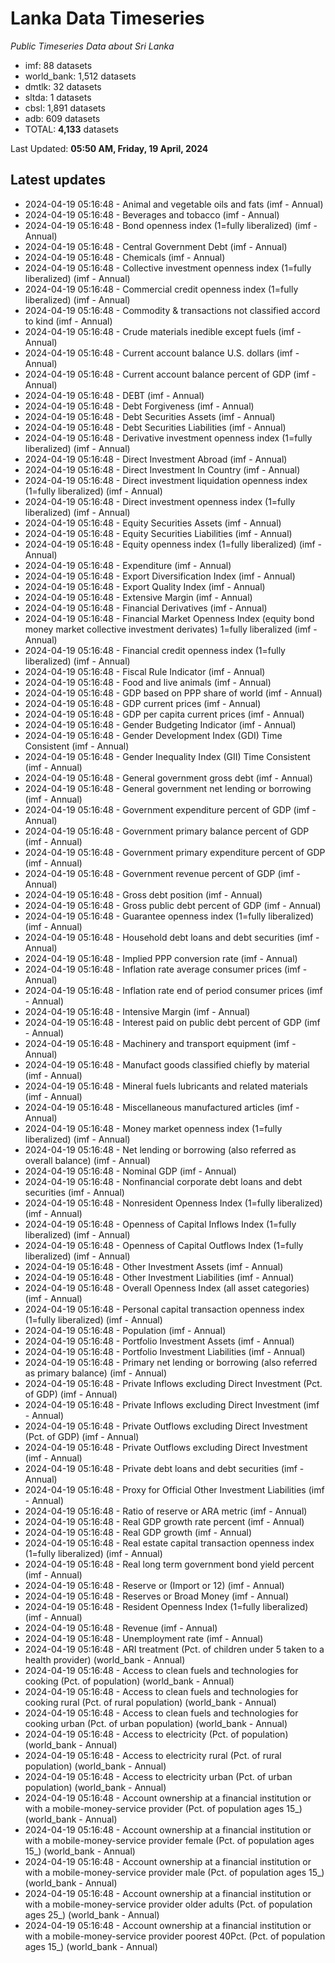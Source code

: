 # Lanka Data Timeseries
*Public Timeseries Data about Sri Lanka*

* imf: 88 datasets
* world_bank: 1,512 datasets
* dmtlk: 32 datasets
* sltda: 1 datasets
* cbsl: 1,891 datasets
* adb: 609 datasets
* TOTAL: **4,133** datasets

Last Updated: **05:50 AM, Friday, 19 April, 2024**

## Latest updates

* 2024-04-19 05:16:48 - Animal and vegetable oils and fats (imf - Annual)
* 2024-04-19 05:16:48 - Beverages and tobacco (imf - Annual)
* 2024-04-19 05:16:48 - Bond openness index (1=fully liberalized) (imf - Annual)
* 2024-04-19 05:16:48 - Central Government Debt (imf - Annual)
* 2024-04-19 05:16:48 - Chemicals (imf - Annual)
* 2024-04-19 05:16:48 - Collective investment openness index (1=fully liberalized) (imf - Annual)
* 2024-04-19 05:16:48 - Commercial credit openness index (1=fully liberalized) (imf - Annual)
* 2024-04-19 05:16:48 - Commodity & transactions not classified accord to kind (imf - Annual)
* 2024-04-19 05:16:48 - Crude materials inedible except fuels (imf - Annual)
* 2024-04-19 05:16:48 - Current account balance U.S. dollars (imf - Annual)
* 2024-04-19 05:16:48 - Current account balance percent of GDP (imf - Annual)
* 2024-04-19 05:16:48 - DEBT (imf - Annual)
* 2024-04-19 05:16:48 - Debt Forgiveness (imf - Annual)
* 2024-04-19 05:16:48 - Debt Securities Assets (imf - Annual)
* 2024-04-19 05:16:48 - Debt Securities Liabilities (imf - Annual)
* 2024-04-19 05:16:48 - Derivative investment openness index (1=fully liberalized) (imf - Annual)
* 2024-04-19 05:16:48 - Direct Investment Abroad (imf - Annual)
* 2024-04-19 05:16:48 - Direct Investment In Country (imf - Annual)
* 2024-04-19 05:16:48 - Direct investment liquidation openness index (1=fully liberalized) (imf - Annual)
* 2024-04-19 05:16:48 - Direct investment openness index (1=fully liberalized) (imf - Annual)
* 2024-04-19 05:16:48 - Equity Securities Assets (imf - Annual)
* 2024-04-19 05:16:48 - Equity Securities Liabilities (imf - Annual)
* 2024-04-19 05:16:48 - Equity openness index (1=fully liberalized) (imf - Annual)
* 2024-04-19 05:16:48 - Expenditure (imf - Annual)
* 2024-04-19 05:16:48 - Export Diversification Index (imf - Annual)
* 2024-04-19 05:16:48 - Export Quality Index (imf - Annual)
* 2024-04-19 05:16:48 - Extensive Margin (imf - Annual)
* 2024-04-19 05:16:48 - Financial Derivatives (imf - Annual)
* 2024-04-19 05:16:48 - Financial Market Openness Index (equity bond money market collective investment derivates) 1=fully liberalized (imf - Annual)
* 2024-04-19 05:16:48 - Financial credit openness index (1=fully liberalized) (imf - Annual)
* 2024-04-19 05:16:48 - Fiscal Rule Indicator (imf - Annual)
* 2024-04-19 05:16:48 - Food and live animals (imf - Annual)
* 2024-04-19 05:16:48 - GDP based on PPP share of world (imf - Annual)
* 2024-04-19 05:16:48 - GDP current prices (imf - Annual)
* 2024-04-19 05:16:48 - GDP per capita current prices (imf - Annual)
* 2024-04-19 05:16:48 - Gender Budgeting Indicator (imf - Annual)
* 2024-04-19 05:16:48 - Gender Development Index (GDI) Time Consistent (imf - Annual)
* 2024-04-19 05:16:48 - Gender Inequality Index (GII) Time Consistent (imf - Annual)
* 2024-04-19 05:16:48 - General government gross debt (imf - Annual)
* 2024-04-19 05:16:48 - General government net lending or borrowing (imf - Annual)
* 2024-04-19 05:16:48 - Government expenditure percent of GDP (imf - Annual)
* 2024-04-19 05:16:48 - Government primary balance percent of GDP (imf - Annual)
* 2024-04-19 05:16:48 - Government primary expenditure percent of GDP (imf - Annual)
* 2024-04-19 05:16:48 - Government revenue percent of GDP (imf - Annual)
* 2024-04-19 05:16:48 - Gross debt position (imf - Annual)
* 2024-04-19 05:16:48 - Gross public debt percent of GDP (imf - Annual)
* 2024-04-19 05:16:48 - Guarantee openness index (1=fully liberalized) (imf - Annual)
* 2024-04-19 05:16:48 - Household debt loans and debt securities (imf - Annual)
* 2024-04-19 05:16:48 - Implied PPP conversion rate (imf - Annual)
* 2024-04-19 05:16:48 - Inflation rate average consumer prices (imf - Annual)
* 2024-04-19 05:16:48 - Inflation rate end of period consumer prices (imf - Annual)
* 2024-04-19 05:16:48 - Intensive Margin (imf - Annual)
* 2024-04-19 05:16:48 - Interest paid on public debt percent of GDP (imf - Annual)
* 2024-04-19 05:16:48 - Machinery and transport equipment (imf - Annual)
* 2024-04-19 05:16:48 - Manufact goods classified chiefly by material (imf - Annual)
* 2024-04-19 05:16:48 - Mineral fuels lubricants and related materials (imf - Annual)
* 2024-04-19 05:16:48 - Miscellaneous manufactured articles (imf - Annual)
* 2024-04-19 05:16:48 - Money market openness index (1=fully liberalized) (imf - Annual)
* 2024-04-19 05:16:48 - Net lending or borrowing (also referred as overall balance) (imf - Annual)
* 2024-04-19 05:16:48 - Nominal GDP (imf - Annual)
* 2024-04-19 05:16:48 - Nonfinancial corporate debt loans and debt securities (imf - Annual)
* 2024-04-19 05:16:48 - Nonresident Openness Index (1=fully liberalized) (imf - Annual)
* 2024-04-19 05:16:48 - Openness of Capital Inflows Index (1=fully liberalized) (imf - Annual)
* 2024-04-19 05:16:48 - Openness of Capital Outflows Index (1=fully liberalized) (imf - Annual)
* 2024-04-19 05:16:48 - Other Investment Assets (imf - Annual)
* 2024-04-19 05:16:48 - Other Investment Liabilities (imf - Annual)
* 2024-04-19 05:16:48 - Overall Openness Index (all asset categories) (imf - Annual)
* 2024-04-19 05:16:48 - Personal capital transaction openness index (1=fully liberalized) (imf - Annual)
* 2024-04-19 05:16:48 - Population (imf - Annual)
* 2024-04-19 05:16:48 - Portfolio Investment Assets (imf - Annual)
* 2024-04-19 05:16:48 - Portfolio Investment Liabilities (imf - Annual)
* 2024-04-19 05:16:48 - Primary net lending or borrowing (also referred as primary balance) (imf - Annual)
* 2024-04-19 05:16:48 - Private Inflows excluding Direct Investment (Pct. of GDP) (imf - Annual)
* 2024-04-19 05:16:48 - Private Inflows excluding Direct Investment (imf - Annual)
* 2024-04-19 05:16:48 - Private Outflows excluding Direct Investment (Pct. of GDP) (imf - Annual)
* 2024-04-19 05:16:48 - Private Outflows excluding Direct Investment (imf - Annual)
* 2024-04-19 05:16:48 - Private debt loans and debt securities (imf - Annual)
* 2024-04-19 05:16:48 - Proxy for Official Other Investment Liabilities (imf - Annual)
* 2024-04-19 05:16:48 - Ratio of reserve or ARA metric (imf - Annual)
* 2024-04-19 05:16:48 - Real GDP growth rate percent (imf - Annual)
* 2024-04-19 05:16:48 - Real GDP growth (imf - Annual)
* 2024-04-19 05:16:48 - Real estate capital transaction openness index (1=fully liberalized) (imf - Annual)
* 2024-04-19 05:16:48 - Real long term government bond yield percent (imf - Annual)
* 2024-04-19 05:16:48 - Reserve or (Import or 12) (imf - Annual)
* 2024-04-19 05:16:48 - Reserves or Broad Money (imf - Annual)
* 2024-04-19 05:16:48 - Resident Openness Index (1=fully liberalized) (imf - Annual)
* 2024-04-19 05:16:48 - Revenue (imf - Annual)
* 2024-04-19 05:16:48 - Unemployment rate (imf - Annual)
* 2024-04-19 05:16:48 - ARI treatment (Pct. of children under 5 taken to a health provider) (world_bank - Annual)
* 2024-04-19 05:16:48 - Access to clean fuels and technologies for cooking (Pct. of population) (world_bank - Annual)
* 2024-04-19 05:16:48 - Access to clean fuels and technologies for cooking rural (Pct. of rural population) (world_bank - Annual)
* 2024-04-19 05:16:48 - Access to clean fuels and technologies for cooking urban (Pct. of urban population) (world_bank - Annual)
* 2024-04-19 05:16:48 - Access to electricity (Pct. of population) (world_bank - Annual)
* 2024-04-19 05:16:48 - Access to electricity rural (Pct. of rural population) (world_bank - Annual)
* 2024-04-19 05:16:48 - Access to electricity urban (Pct. of urban population) (world_bank - Annual)
* 2024-04-19 05:16:48 - Account ownership at a financial institution or with a mobile-money-service provider (Pct. of population ages 15_) (world_bank - Annual)
* 2024-04-19 05:16:48 - Account ownership at a financial institution or with a mobile-money-service provider female (Pct. of population ages 15_) (world_bank - Annual)
* 2024-04-19 05:16:48 - Account ownership at a financial institution or with a mobile-money-service provider male (Pct. of population ages 15_) (world_bank - Annual)
* 2024-04-19 05:16:48 - Account ownership at a financial institution or with a mobile-money-service provider older adults (Pct. of population ages 25_) (world_bank - Annual)
* 2024-04-19 05:16:48 - Account ownership at a financial institution or with a mobile-money-service provider poorest 40Pct. (Pct. of population ages 15_) (world_bank - Annual)